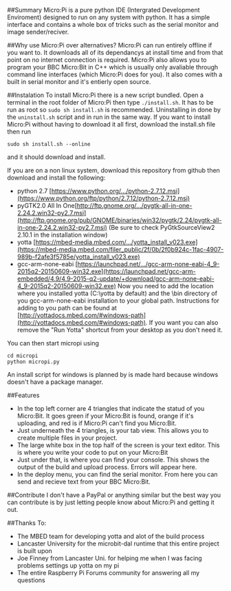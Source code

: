 ##Summary
Micro:Pi is a pure python IDE (Intergrated
Development Enviroment) designed to run on any system
with python. It has a simple interface and contains a whole
box of tricks such as the serial monitor and image sender/reciver.

##Why use Micro:Pi over alternatives?
Micro:Pi can run entirely offline if you want to. It downloads all
of its dependancys at install time and from that point on no
internet connection is required. Micro:Pi also allows you to program
your BBC Micro:Bit in C++ which is usually only avaliable through
command line interfaces (which Micro:Pi does for you). It also comes
with a built in serial monitor and it's entierly open source.

##Instalation
To install Micro:Pi there is a new script bundled. Open a terminal
in the root folder of Micro:Pi then type `./install.sh`. It has to
be run as root so `sudo sh install.sh` is recommended. Uninstalling
in done by the `uninstall.sh` script and in run in the same way.
If you want to install Micro:Pi without having to download it all first,
download the install.sh file then run
```
sudo sh install.sh --online
```
and it should download and install.

If you are on a non linux system, download this repository from github
then download and install the following:
- python 2.7 [https://www.python.org/.../python-2.7.12.msi](https://www.python.org/ftp/python/2.7.12/python-2.7.12.msi)
- pyGTK2.0 All In One[http://ftp.gnome.org/.../pygtk-all-in-one-2.24.2.win32-py2.7.msi](http://ftp.gnome.org/pub/GNOME/binaries/win32/pygtk/2.24/pygtk-all-in-one-2.24.2.win32-py2.7.msi)
    (Be sure to check PyGtkSourceView2 2.10.1 in the installation window)
- yotta [https://mbed-media.mbed.com/.../yotta_install_v023.exe](https://mbed-media.mbed.com/filer_public/2f/0b/2f0b924c-1fac-4907-989b-f2afe3f5785e/yotta_install_v023.exe)
- gcc-arm-none-eabi [https://launchpad.net/.../gcc-arm-none-eabi-4_9-2015q2-20150609-win32.exe](https://launchpad.net/gcc-arm-embedded/4.9/4.9-2015-q2-update/+download/gcc-arm-none-eabi-4_9-2015q2-20150609-win32.exe)
Now you need to add the location where you installed yotta (C:\yotta by
default) and the \bin directory of you gcc-arm-none-eabi installation to
your global path. Instructions for adding to you path can be found at
[http://yottadocs.mbed.com/#windows-path](http://yottadocs.mbed.com/#windows-path).
If you want you can also remove the "Run Yotta" shortcut from your
desktop as you don't need it.

You can then start micropi using
```
cd micropi
python micropi.py
```
An install script for windows is planned by is made hard because windows
doesn't have a package manager.

##Features
- In the top left corner are 4 triangles that indicate the statud of you
    Micro:Bit. It goes green if your Micro:Bit is found, orange if
    it's uploading, and red is if Micro:Pi can't find you Micro:Bit.
- Just underneath the 4 triangles, is your tab view. This allows you to
    create multiple files in your project.
- The large white box in the top half of the screen is your text editor.
    This is where you write your code to put on your Micro:Bit
- Just under that, is where you can find your console. This shows the output
    of the build and upload process. Errors will appear here.
- In the deploy menu, you can find the serial monitor. From here you can
    send and recieve text from your BBC Micro:Bit.

##Contribute
I don't have a PayPal or anything similar but the best way you can contribute
is by just letting people know about Micro:Pi and getting it out.

##Thanks To:
- The MBED team for developing yotta and alot of the build process
- Lancaster University for the microbit-dal runtime that this entire project is built upon
- Joe Finney from Lancaster Uni. for helping me when I was facing problems settings up yotta on my pi
- The entire Raspberry Pi Forums community for answering all my questions
